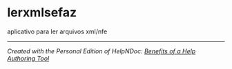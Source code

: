 # lerxmlsefaz

aplicativo para ler arquivos xml/nfe

***
_Created with the Personal Edition of HelpNDoc: [Benefits of a Help Authoring Tool](<https://www.helpauthoringsoftware.com>)_
